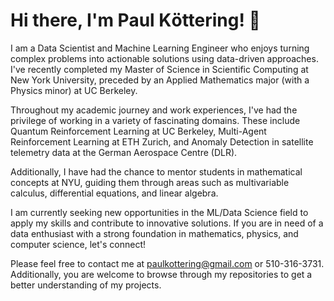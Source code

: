 # Hi there, I'm Paul Kӧttering! 👋

I am a Data Scientist and Machine Learning Engineer who enjoys turning complex problems into actionable solutions using data-driven approaches. I've recently completed my Master of Science in Scientific Computing at New York University, preceded by an Applied Mathematics major (with a Physics minor) at UC Berkeley.

Throughout my academic journey and work experiences, I've had the privilege of working in a variety of fascinating domains. These include Quantum Reinforcement Learning at UC Berkeley, Multi-Agent Reinforcement Learning at ETH Zurich, and Anomaly Detection in satellite telemetry data at the German Aerospace Centre (DLR).

Additionally, I have had the chance to mentor students in mathematical concepts at NYU, guiding them through areas such as multivariable calculus, differential equations, and linear algebra.

I am currently seeking new opportunities in the ML/Data Science field to apply my skills and contribute to innovative solutions. If you are in need of a data enthusiast with a strong foundation in mathematics, physics, and computer science, let's connect!

Please feel free to contact me at paulkottering@gmail.com or 510-316-3731. Additionally, you are welcome to browse through my repositories to get a better understanding of my projects.
